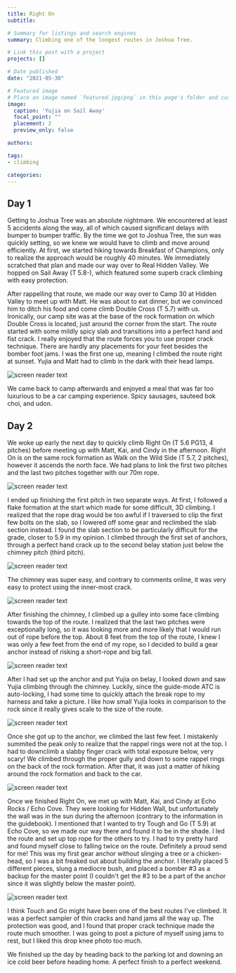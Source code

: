 ```yaml
---
title: Right On
subtitle: 

# Summary for listings and search engines
summary: Climbing one of the longest routes in Joshua Tree.

# Link this post with a project
projects: []

# Date published
date: "2021-05-30"

# Featured image
# Place an image named `featured.jpg/png` in this page's folder and customize its options here.
image:
  caption: 'Yujia on Sail Away'
  focal_point: ""
  placement: 2
  preview_only: false

authors:

tags:
- climbing

categories:
---
```



Day 1
-------

Getting to Joshua Tree was an absolute nightmare. We encountered at least 5 accidents along the way, all of which caused significant delays with bumper to bumper traffic. By the time we got to Joshua Tree, the sun was quickly setting, so we knew we would have to climb and move around efficiently. At first, we started hiking towards Breakfast of Champions, only to realize the approach would be roughly 40 minutes. We immediately scratched that plan and made our way over to Real Hidden Valley. We hopped on Sail Away (T 5.8-), which featured some superb crack climbing with easy protection.

After rappelling that route, we made our way over to Camp 30 at Hidden Valley to meet up with Matt. He was about to eat dinner, but we convinced him to ditch his food and come climb Double Cross (T 5.7) with us. Ironically, our camp site was at the base of the rock formation on which Double Cross is located, just around the corner from the start. The route started with some mildly spicy slab and transitions into a perfect hand and fist crack. I really enjoyed that the route forces you to use proper crack technique. There are hardly any placements for your feet besides the bomber foot jams. I was the first one up, meaning I climbed the route right at sunset. Yujia and Matt had to climb in the dark with their head lamps.

![screen reader text](doublecross.jpg "Double Cross")

We came back to camp afterwards and enjoyed a meal that was far too luxurious to be a car camping experience. Spicy sausages, sauteed bok choi, and udon.

Day 2
-------

We woke up early the next day to quickly climb Right On (T 5.6 PG13, 4 pitches) before meeting up with Matt, Kai, and Cindy in the afternoon. Right On is on the same rock formation as Walk on the Wild Side (T 5.7, 2 pitches), however it ascends the north face. We had plans to link the first two pitches and the last two pitches together with our 70m rope. 

![screen reader text](righton_topo.jpg "Right On Topo")

I ended up finishing the first pitch in two separate ways. At first, I followed a flake formation at the start which made for some difficult, 3D climbing. I realized that the rope drag would be too awful if I traversed to clip the first few bolts on the slab, so I lowered off some gear and reclimbed the slab section instead. I found the slab section to be particularly difficult for the grade, closer to 5.9 in my opinion. I climbed through the first set of anchors, through a perfect hand crack up to the second belay station just below the chimney pitch (third pitch).

![screen reader text](yujia_righton_hand.jpg "Right On, top of P1")

The chimney was super easy, and contrary to comments online, it was very easy to protect using the inner-most crack. 

![screen reader text](brenden_righton_chimney.jpg "Right On, start of P2")

After finishing the chimney, I climbed up a gulley into some face climbing towards the top of the route. I realized that the last two pitches were exceptionally long, so it was looking more and more likely that I would run out of rope before the top. About 8 feet from the top of the route, I knew I was only a few feet from the end of my rope, so I decided to build a gear anchor instead of risking a short-rope and big fall.

![screen reader text](righton_gearanchor.jpg "Right On, just below the summit")

After I had set up the anchor and put Yujia on belay, I looked down and saw Yujia climbing through the chimney. Luckily, since the guide-mode ATC is auto-locking, I had some time to quickly attach the break rope to my harness and take a picture. I like how small Yujia looks in comparison to the rock since it really gives scale to the size of the route.

![screen reader text](yujia_righton_scale.jpg "That's Yujia in the circle!")

Once she got up to the anchor, we climbed the last few feet. I mistakenly summited the peak only to realize that the rappel rings were not at the top. I had to downclimb a slabby finger crack with total exposure below, very scary! We climbed through the proper gully and down to some rappel rings on the back of the rock formation. After that, it was just a matter of hiking around the rock formation and back to the car.

![screen reader text](righton_rap.jpg "Rappelling down the back")

Once we finished Right On, we met up with Matt, Kai, and Cindy at Echo Rocks / Echo Cove. They were looking for Hidden Wall, but unfortunately the wall was in the sun during the afternoon (contrary to the information in the guidebook). I mentioned that I wanted to try Tough and Go (T 5.9) at Echo Cove, so we made our way there and found it to be in the shade. I led the route and set up top rope for the others to try. I had to try pretty hard and found myself close to falling twice on the route. Definitely a proud send for me! This was my first gear anchor without slinging a tree or a chicken-head, so I was a bit freaked out about building the anchor. I literally placed 5 different pieces, slung a mediocre bush, and placed a bomber #3 as a backup for the master point (I couldn't get the #3 to be a part of the anchor since it was slightly below the master point).

![screen reader text](touchandgo.jpg "Touch and Go")

I think Touch and Go might have been one of the best routes I've climbed. It was a perfect sampler of thin cracks and hand jams all the way up. The protection was good, and I found that proper crack technique made the route much smoother. I was going to post a picture of myself using jams to rest, but I liked this drop knee photo too much.

We finished up the day by heading back to the parking lot and downing an ice cold beer before heading home. A perfect finish to a perfect weekend.